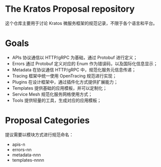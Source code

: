 # The Kratos Proposal repository
这个仓库主要用于讨论 Kratos 微服务框架的规范记录，不限于各个语言和平台。

# Goals

* APIs 协议通信以 HTTP/gRPC 为基础，通过 Protobuf 进行定义；
* Errors 通过 Protobuf 定义对应的 Enum 作为错误码，以及国际化信息显示；
* Metadata 在协议通信 HTTP/gRPC 中，规范化服务元信息传递；
* Tracing 框架中统一使用 OpenTracing 规范进行实现；
* Plugins 在设计框架中，通过插件化方式提供扩展能力；
* Templates 提供基础的应用模板，并可以定制化；
* Service Mesh 规范化服务网格使用方式；
* Tools 提供轻量的工具，生成对应的应用模板；

# Proposal Categories

提议需要以模块方式进行规范命名：

* apis-n
* errors-nn
* metadata-nnn
* templates-nnnn


